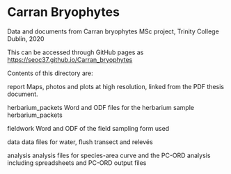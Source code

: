 # Carran Bryophytes
Data and documents from Carran bryophytes MSc project, Trinity College Dublin, 2020

This can be accessed through GitHub pages as
https://seoc37.github.io/Carran_bryophytes

Contents of this directory are:

report              Maps, photos and plots at high resolution, linked from the PDF thesis document.

herbarium_packets   Word and ODF files for the herbarium sample herbarium_packets

fieldwork           Word and ODF of the field sampling form used

data                data files for water, flush transect and relevés

analysis            analysis files for species-area curve and the PC-ORD analysis
                    including spreadsheets and PC-ORD output files
                    



